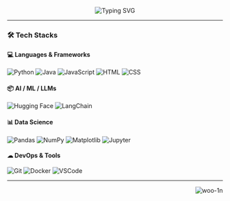 <!-- 타이핑 애니메이션 -->
<p align="center">
  <img src="https://readme-typing-svg.demolab.com?font=Fira+Code&duration=2500&pause=1000&center=true&vCenter=true&width=435&lines=Hello!+I'm+woo_in!;AI+Engineer+%7C+Open+Source+Lover;Welcome+to+my+GitHub+Profile!" alt="Typing SVG" />
</p>

---

### 🛠 Tech Stacks

#### 💻 Languages & Frameworks
![Python](https://img.shields.io/badge/Python-3776AB?style=flat-square&logo=python&logoColor=white)
![Java](https://img.shields.io/badge/Java-007396?style=flat-square&logo=java&logoColor=white)
![JavaScript](https://img.shields.io/badge/JavaScript-F7DF1E?style=flat-square&logo=javascript&logoColor=black)
![HTML](https://img.shields.io/badge/HTML-E34F26?style=flat-square&logo=html5&logoColor=white)
![CSS](https://img.shields.io/badge/CSS-1572B6?style=flat-square&logo=css3&logoColor=white)

#### 📦 AI / ML / LLMs
![Hugging Face](https://img.shields.io/badge/HuggingFace-FFD21F?style=flat-square&logo=huggingface&logoColor=black)
![LangChain](https://img.shields.io/badge/LangChain-222222?style=flat-square&logo=chainlink&logoColor=white)

#### 📊 Data Science
![Pandas](https://img.shields.io/badge/Pandas-150458?style=flat-square&logo=pandas&logoColor=white)
![NumPy](https://img.shields.io/badge/NumPy-013243?style=flat-square&logo=numpy&logoColor=white)
![Matplotlib](https://img.shields.io/badge/Matplotlib-11557C?style=flat-square&logo=plotly&logoColor=white)
![Jupyter](https://img.shields.io/badge/Jupyter-F37626?style=flat-square&logo=Jupyter&logoColor=white)

#### ☁ DevOps & Tools
![Git](https://img.shields.io/badge/Git-F05032?style=flat-square&logo=git&logoColor=white)
![Docker](https://img.shields.io/badge/Docker-2496ED?style=flat-square&logo=docker&logoColor=white)
![VSCode](https://img.shields.io/badge/VSCode-007ACC?style=flat-square&logo=visual-studio-code&logoColor=white)

---

<!-- 방문자 수 -->
<p align="right">
  <img src="https://komarev.com/ghpvc/?username=woo-1n&label=Visitors&color=0e75b6&style=flat" alt="woo-1n" />
</p>
